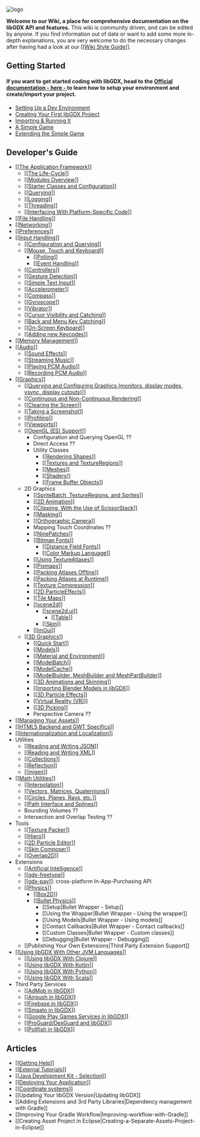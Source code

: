 ![logo](https://libgdx.com/assets/images/logo.png)

**Welcome to our Wiki, a place for comprehensive documentation on the libGDX API and features.** This wiki is community driven, and can be edited by anyone. If you find information out of date or want to add some more in-depth explanations, you are very welcome to do the necessary changes after having had a look at our [[[Wiki Style Guide](Wiki-Style-Guide)]].  

## Getting Started
#### If you want to get started coding with libGDX, head to the [Official documentation - here - ](https://libgdx.com/dev/setup/) to learn how to setup your environment and create/import your project.
* [Setting Up a Dev Environment](https://libgdx.com/dev/setup/)
* [Creating Your First libGDX Project](https://libgdx.com/dev/project_generation/)
* [Importing & Running It](https://libgdx.com/dev/import_and_running/)
* [A Simple Game](https://libgdx.com/dev/simple_game/)
* [Extending the Simple Game](https://libgdx.com/dev/simple_game_extended/)

## Developer's Guide
* [[[The Application Framework](The-Application-Framework)]]
  * [[[The Life-Cycle](The-Life-Cycle)]]
  * [[[Modules Overview](Modules-Overview)]]
  * [[[Starter Classes and Configuration](Starter-Classes-and-Configuration)]]
  * [[[Querying](Querying)]]
  * [[[Logging](Logging)]]
  * [[[Threading](Threading)]]
  * [[[Interfacing With Platform-Specific Code](Interfacing-With-Platform-Specific-Code)]]
* [[[File Handling](File-Handling)]]
* [[[Networking](Networking)]]
* [[[Preferences](Preferences)]]
* [[[Input Handling](Input-Handling)]]
  * [[[Configuration and Querying](Configuration-and-Querying)]]
  * [[[Mouse, Touch and Keyboard](Mouse,-Touch-and-Keyboard)]]
    * [[[Polling](Polling)]]
    * [[[Event Handling](Event-Handling)]]
  * [[[Controllers](Controllers)]]
  * [[[Gesture Detection](Gesture-Detection)]]
  * [[[Simple Text Input](Simple-Text-Input)]]
  * [[[Accelerometer](Accelerometer)]]
  * [[[Compass](Compass)]]
  * [[[Gyroscope](Gyroscope)]]
  * [[[Vibrator](Vibrator)]]
  * [[[Cursor Visibility and Catching](Cursor-Visibility-and-Catching)]]
  * [[[Back and Menu Key Catching](Back-and-Menu-Key-Catching)]]
  * [[[On-Screen Keyboard](On-Screen-Keyboard)]]
  * [[[Adding new Keycodes](Adding-new-Keycodes)]]
* [[[Memory Management](Memory-Management)]]
* [[[Audio](Audio)]]
  * [[[Sound Effects](Sound-Effects)]]
  * [[[Streaming Music](Streaming-Music)]]
  * [[[Playing PCM Audio](Playing-PCM-Audio)]]
  * [[[Recording PCM Audio](Recording-PCM-Audio)]]
* [[[Graphics](Graphics)]]
  * [[[Querying and Configuring Graphics (monitors, display modes, vsync, display cutouts)](Querying-and-Configuring-Graphics-(monitors,-display-modes,-vsync,-display-cutouts))]]
  * [[[Continuous and Non-Continuous Rendering](Continuous-and-Non-Continuous-Rendering)]]
  * [[[Clearing the Screen](Clearing-the-Screen)]]
  * [[[Taking a Screenshot](Taking-a-Screenshot)]]
  * [[[Profiling](Profiling)]]
  * [[[Viewports](Viewports)]]
  * [[[OpenGL (ES) Support](OpenGL-(ES)-Support)]]
    * Configuration and Querying OpenGL ??
    * Direct Access ??
    * Utility Classes
      * [[[Rendering Shapes](Rendering-Shapes)]]
      * [[[Textures and TextureRegions](Textures-and-TextureRegions)]]
      * [[[Meshes](Meshes)]]
      * [[[Shaders](Shaders)]]
      * [[[Frame Buffer Objects](Frame-Buffer-Objects)]]
  * 2D Graphics
    * [[[SpriteBatch, TextureRegions, and Sprites](SpriteBatch,-TextureRegions,-and-Sprites)]]
    * [[[2D Animation](2D-Animation)]]
    * [[[Clipping, With the Use of ScissorStack](Clipping,-With-the-Use-of-ScissorStack)]]
    * [[[Masking](Masking)]]
    * [[[Orthographic Camera](Orthographic-Camera)]]
    * Mapping Touch Coordinates ??
    * [[[NinePatches](NinePatches)]]
    * [[[Bitmap Fonts](Bitmap-Fonts)]]
      * [[[Distance Field Fonts](Distance-Field-Fonts)]]
      * [[[Color Markup Language](Color-Markup-Language)]]
    * [[[Using TextureAtlases](Using-TextureAtlases)]]
    * [[[Pixmaps](Pixmaps)]]
    * [[[Packing Atlases Offline](Packing-Atlases-Offline)]]
    * [[[Packing Atlases at Runtime](Packing-Atlases-at-Runtime)]]
    * [[[Texture Compression](Texture-Compression)]]
    * [[[2D ParticleEffects](2D-ParticleEffects)]]
    * [[[Tile Maps](Tile-Maps)]]
    * [[[scene2d](scene2d)]]
      * [[[scene2d.ui](scene2d.ui)]]
        * [[[Table](Table)]]
      * [[[Skin](Skin)]]
    * [[[ImGui](ImGui)]]
  * [[[3D Graphics](3D-Graphics)]]
    * [[[Quick Start](Quick-Start)]]
    * [[[Models](Models)]]
    * [[[Material and Environment](Material-and-Environment)]]
    * [[[ModelBatch](ModelBatch)]]
    * [[[ModelCache](ModelCache)]]
    * [[[ModelBuilder, MeshBuilder and MeshPartBuilder](ModelBuilder,-MeshBuilder-and-MeshPartBuilder)]]
    * [[[3D Animations and Skinning](3D-Animations-and-Skinning)]]
    * [[[Importing Blender Models in libGDX](Importing-Blender-Models-in-libGDX)]]
    * [[[3D Particle Effects](3D-Particle-Effects)]]
    * [[[Virtual Reality (VR)](Virtual-Reality-(VR))]]
    * [[[3D Picking](3D-Picking)]]
    * Perspective Camera ??
* [[[Managing Your Assets](Managing-Your-Assets)]]
* [[[HTML5 Backend and GWT Specifics](HTML5-Backend-and-GWT-Specifics)]]
* [[[Internationalization and Localization](Internationalization-and-Localization)]]
* Utilities
  * [[[Reading and Writing JSON](Reading-and-Writing-JSON)]]
  * [[[Reading and Writing XML](Reading-and-Writing-XML)]]
  * [[[Collections](Collections)]]
  * [[[Reflection](Reflection)]]
  * [[[jnigen](jnigen)]]
* [[[Math Utilities](Math-Utilities)]]
  * [[[Interpolation](Interpolation)]]
  * [[[Vectors, Matrices, Quaternions](Vectors,-Matrices,-Quaternions)]]
  * [[[Circles, Planes, Rays, etc.](Circles,-Planes,-Rays,-etc.)]]
  * [[[Path Interface and Splines](Path-Interface-and-Splines)]]
  * Bounding Volumes ??
  * Intersection and Overlap Testing ??
* Tools
  * [[[Texture Packer](Texture-Packer)]]
  * [[[Hiero](Hiero)]]
  * [[[2D Particle Editor](2D-Particle-Editor)]]
  * [[[Skin Composer](Skin-Composer)]]
  * [[[Overlap2D](Overlap2D)]]
* Extensions
  * [[[Artificial Intelligence](Artificial-Intelligence)]]
  * [[[gdx-freetype](gdx-freetype)]]
  * [[[gdx-pay](gdx-pay)]]: cross-platform In-App-Purchasing API
  * [[[Physics](Physics)]]
    * [[[Box2D](Box2D)]]    
    * [[[Bullet Physics](Bullet-Physics)]]
      * [[Setup|Bullet Wrapper - Setup]]
      * [[Using the Wrapper|Bullet Wrapper - Using the wrapper]]
      * [[Using Models|Bullet Wrapper - Using models]]
      * [[Contact Callbacks|Bullet Wrapper - Contact callbacks]]
      * [[Custom Classes|Bullet Wrapper - Custom classes]]
      * [[Debugging|Bullet Wrapper - Debugging]]
  * [[Publishing Your Own Extensions|Third Party Extension Support]]
* [[[Using libGDX With Other JVM Languages](Using-libGDX-With-Other-JVM-Languages)]]
  * [[[Using libGDX With Clojure](Using-libGDX-With-Clojure)]]
  * [[[Using libGDX With Kotlin](Using-libGDX-With-Kotlin)]]
  * [[[Using libGDX With Python](Using-libGDX-With-Python)]]
  * [[[Using libGDX With Scala](Using-libGDX-With-Scala)]]
* Third Party Services
  * [[[AdMob in libGDX](AdMob-in-libGDX)]]
  * [[[Airpush in libGDX](Airpush-in-libGDX)]]
  * [[[Firebase in libGDX](Firebase-in-libGDX)]]
  * [[[Smaato in libGDX](Smaato-in-libGDX)]]
  * [[[Google Play Games Services in libGDX](Google-Play-Games-Services-in-libGDX)]]
  * [[[ProGuard/DexGuard and libGDX](ProGuard/DexGuard-and-libGDX)]]
  * [[[Pollfish in libGDX](Pollfish-in-libGDX)]]

## Articles
* [[[Getting Help](Getting-Help)]]
* [[[External Tutorials](External-Tutorials)]]
* [[[Java Development Kit - Selection](Java-Development-Kit---Selection)]]
* [[[Deploying Your Application](Deploying-Your-Application)]]
* [[[Coordinate systems](Coordinate-systems)]]
* [[Updating Your libGDX Version|Updating libGDX]]
* [[Adding Extensions and 3rd Party Libraries|Dependency management with Gradle]]
* [[Improving Your Gradle Workflow|Improving-workflow-with-Gradle]]
* [[Creating Asset Project in Eclipse|Creating-a-Separate-Assets-Project-in-Eclipse]]
